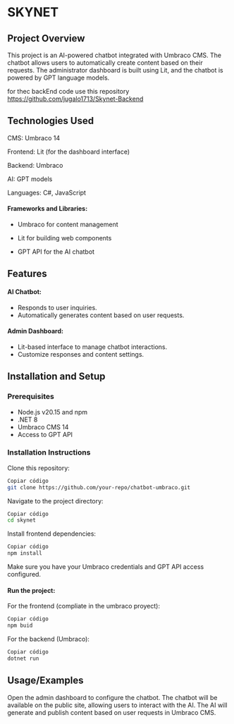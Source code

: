 
# SKYNET

## Project Overview

This project is an AI-powered chatbot integrated with Umbraco CMS. The chatbot allows users to automatically create content based on their requests. The administrator dashboard is built using Lit, and the chatbot is powered by GPT language models.

for thec backEnd code use this repository https://github.com/jugalo1713/Skynet-Backend

## Technologies Used

CMS: Umbraco 14

Frontend: Lit (for the dashboard interface)

Backend: Umbraco

AI: GPT models

Languages: C#, JavaScript

#### Frameworks and Libraries: 
- Umbraco for content management

- Lit for building web components

- GPT API for the AI chatbot

## Features
#### AI Chatbot:

- Responds to user inquiries.
- Automatically generates content based on user requests.

#### Admin Dashboard:
- Lit-based interface to manage chatbot interactions.
- Customize responses and content settings.


## Installation and Setup

### Prerequisites

- Node.js v20.15 and npm
- .NET 8
- Umbraco CMS 14
- Access to GPT API

### Installation Instructions
Clone this repository:

```bash
Copiar código
git clone https://github.com/your-repo/chatbot-umbraco.git
```

Navigate to the project directory:

```bash
Copiar código
cd skynet
```

Install frontend dependencies:

```bash
Copiar código
npm install
```

Make sure you have your Umbraco credentials and GPT API access configured.

#### Run the project:

For the frontend (compliate in the umbraco proyect):
```bash
Copiar código
npm buid
```

For the backend (Umbraco):
```bash
Copiar código
dotnet run
```
    
## Usage/Examples

Open the admin dashboard to configure the chatbot.
The chatbot will be available on the public site, allowing users to interact with the AI.
The AI will generate and publish content based on user requests in Umbraco CMS.

